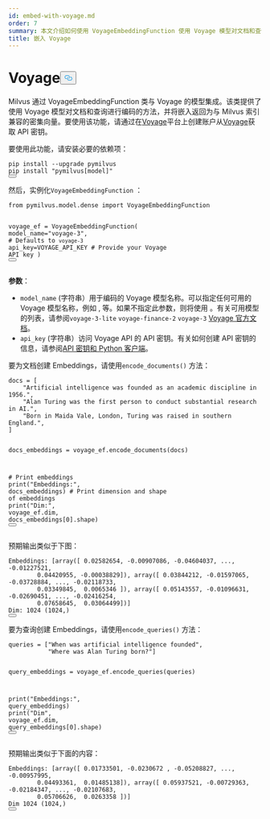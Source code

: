 ```yaml
---
id: embed-with-voyage.md
order: 7
summary: 本文介绍如何使用 VoyageEmbeddingFunction 使用 Voyage 模型对文档和查询进行编码。
title: 嵌入 Voyage
---
```

<h1 id="Voyage" class="common-anchor-header">Voyage<button data-href="#Voyage" class="anchor-icon" translate="no">
      <svg translate="no"
        aria-hidden="true"
        focusable="false"
        height="20"
        version="1.1"
        viewBox="0 0 16 16"
        width="16"
      >
        <path
          fill="#0092E4"
          fill-rule="evenodd"
          d="M4 9h1v1H4c-1.5 0-3-1.69-3-3.5S2.55 3 4 3h4c1.45 0 3 1.69 3 3.5 0 1.41-.91 2.72-2 3.25V8.59c.58-.45 1-1.27 1-2.09C10 5.22 8.98 4 8 4H4c-.98 0-2 1.22-2 2.5S3 9 4 9zm9-3h-1v1h1c1 0 2 1.22 2 2.5S13.98 12 13 12H9c-.98 0-2-1.22-2-2.5 0-.83.42-1.64 1-2.09V6.25c-1.09.53-2 1.84-2 3.25C6 11.31 7.55 13 9 13h4c1.45 0 3-1.69 3-3.5S14.5 6 13 6z"
        ></path>
      </svg>
    </button></h1><p>Milvus 通过 VoyageEmbeddingFunction 类与 Voyage 的模型集成。该类提供了使用 Voyage 模型对文档和查询进行编码的方法，并将嵌入返回为与 Milvus 索引兼容的密集向量。要使用该功能，请通过在<a href="https://docs.voyageai.com/docs/api-key-and-installation">Voyage</a>平台上创建账户从<a href="https://docs.voyageai.com/docs/api-key-and-installation">Voyage</a>获取 API 密钥。</p>
<p>要使用此功能，请安装必要的依赖项：</p>
<pre><code translate="no" class="language-bash">pip install --upgrade pymilvus
pip install <span class="hljs-string">&quot;pymilvus[model]&quot;</span>
<button class="copy-code-btn"></button></code></pre>
<p>然后，实例化<code translate="no">VoyageEmbeddingFunction</code> ：</p>
<pre><code translate="no" class="language-python"><span class="hljs-keyword">from</span> pymilvus.model.dense <span class="hljs-keyword">import</span> VoyageEmbeddingFunction

voyage_ef = VoyageEmbeddingFunction(
    model_name=<span class="hljs-string">&quot;voyage-3&quot;</span>, <span class="hljs-comment"># Defaults to `voyage-3`</span>
    api_key=VOYAGE_API_KEY <span class="hljs-comment"># Provide your Voyage API key</span>
)
<button class="copy-code-btn"></button></code></pre>
<p><strong>参数</strong>：</p>
<ul>
<li><code translate="no">model_name</code> (字符串）用于编码的 Voyage 模型名称。可以指定任何可用的 Voyage 模型名称，例如 , 等。如果不指定此参数，则将使用 。有关可用模型的列表，请参阅<code translate="no">voyage-3-lite</code> <code translate="no">voyage-finance-2</code> <code translate="no">voyage-3</code> <a href="https://docs.voyageai.com/docs/embeddings">Voyage 官方文档</a>。</li>
<li><code translate="no">api_key</code> (字符串）访问 Voyage API 的 API 密钥。有关如何创建 API 密钥的信息，请参阅<a href="https://docs.voyageai.com/docs/api-key-and-installation">API 密钥和 Python 客户端</a>。</li>
</ul>
<p>要为文档创建 Embeddings，请使用<code translate="no">encode_documents()</code> 方法：</p>
<pre><code translate="no" class="language-python">docs = [
    <span class="hljs-string">&quot;Artificial intelligence was founded as an academic discipline in 1956.&quot;</span>,
    <span class="hljs-string">&quot;Alan Turing was the first person to conduct substantial research in AI.&quot;</span>,
    <span class="hljs-string">&quot;Born in Maida Vale, London, Turing was raised in southern England.&quot;</span>,
]

docs_embeddings = voyage_ef.encode_documents(docs)

<span class="hljs-comment"># Print embeddings</span>
<span class="hljs-built_in">print</span>(<span class="hljs-string">&quot;Embeddings:&quot;</span>, docs_embeddings)
<span class="hljs-comment"># Print dimension and shape of embeddings</span>
<span class="hljs-built_in">print</span>(<span class="hljs-string">&quot;Dim:&quot;</span>, voyage_ef.dim, docs_embeddings[<span class="hljs-number">0</span>].shape)
<button class="copy-code-btn"></button></code></pre>
<p>预期输出类似于下图：</p>
<pre><code translate="no" class="language-python">Embeddings: [array([ <span class="hljs-number">0.02582654</span>, -<span class="hljs-number">0.00907086</span>, -<span class="hljs-number">0.04604037</span>, ..., -<span class="hljs-number">0.01227521</span>,
        <span class="hljs-number">0.04420955</span>, -<span class="hljs-number">0.00038829</span>]), array([ <span class="hljs-number">0.03844212</span>, -<span class="hljs-number">0.01597065</span>, -<span class="hljs-number">0.03728884</span>, ..., -<span class="hljs-number">0.02118733</span>,
        <span class="hljs-number">0.03349845</span>,  <span class="hljs-number">0.0065346</span> ]), array([ <span class="hljs-number">0.05143557</span>, -<span class="hljs-number">0.01096631</span>, -<span class="hljs-number">0.02690451</span>, ..., -<span class="hljs-number">0.02416254</span>,
        <span class="hljs-number">0.07658645</span>,  <span class="hljs-number">0.03064499</span>])]
Dim: <span class="hljs-number">1024</span> (<span class="hljs-number">1024</span>,)
<button class="copy-code-btn"></button></code></pre>
<p>要为查询创建 Embeddings，请使用<code translate="no">encode_queries()</code> 方法：</p>
<pre><code translate="no" class="language-python">queries = [<span class="hljs-string">&quot;When was artificial intelligence founded&quot;</span>, 
           <span class="hljs-string">&quot;Where was Alan Turing born?&quot;</span>]

query_embeddings = voyage_ef.encode_queries(queries)

<span class="hljs-built_in">print</span>(<span class="hljs-string">&quot;Embeddings:&quot;</span>, query_embeddings)
<span class="hljs-built_in">print</span>(<span class="hljs-string">&quot;Dim&quot;</span>, voyage_ef.dim, query_embeddings[<span class="hljs-number">0</span>].shape)
<button class="copy-code-btn"></button></code></pre>
<p>预期输出类似于下面的内容：</p>
<pre><code translate="no" class="language-python">Embeddings: [array([ <span class="hljs-number">0.01733501</span>, -<span class="hljs-number">0.0230672</span> , -<span class="hljs-number">0.05208827</span>, ..., -<span class="hljs-number">0.00957995</span>,
        <span class="hljs-number">0.04493361</span>,  <span class="hljs-number">0.01485138</span>]), array([ <span class="hljs-number">0.05937521</span>, -<span class="hljs-number">0.00729363</span>, -<span class="hljs-number">0.02184347</span>, ..., -<span class="hljs-number">0.02107683</span>,
        <span class="hljs-number">0.05706626</span>,  <span class="hljs-number">0.0263358</span> ])]
Dim <span class="hljs-number">1024</span> (<span class="hljs-number">1024</span>,)
<button class="copy-code-btn"></button></code></pre>
